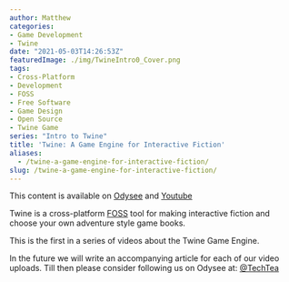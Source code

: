 ```yaml
---
author: Matthew
categories:
- Game Development
- Twine
date: "2021-05-03T14:26:53Z"
featuredImage: ./img/TwineIntro0_Cover.png
tags:
- Cross-Platform
- Development
- FOSS
- Free Software
- Game Design
- Open Source
- Twine Game
series: "Intro to Twine"
title: 'Twine: A Game Engine for Interactive Fiction'
aliases:
  - /twine-a-game-engine-for-interactive-fiction/
slug: /twine-a-game-engine-for-interactive-fiction/
---
```


This content is available on [Odysee](https://odysee.com/$/embed/IntroToTwineEpisode0/a135027ad9490656d28e17039af98d5564ff906f?r=3L1Jd35Lvfs9GyU3p7ifx54sgCgB33P3) and [Youtube](https://www.youtube.com/watch?v=3VRoRHarvcM)

Twine is a cross-platform [FOSS](https://www.blog.mattlamont.com/what-is-free-and-open-source-software-foss/) tool for making interactive fiction and choose your own adventure style game books.

This is the first in a series of videos about the Twine Game Engine.

In the future we will write an accompanying article for each of our video uploads. Till then please consider following us on Odysee at: [@TechTea](https://odysee.com/$/invite/@TechTea:2)


